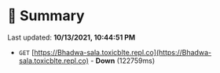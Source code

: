 # 📖 Summary
Last updated: **10/13/2021, 10:44:51 PM**

- `GET` [https://Bhadwa-sala.toxicblte.repl.co](https://Bhadwa-sala.toxicblte.repl.co) - **Down** (122759ms)
